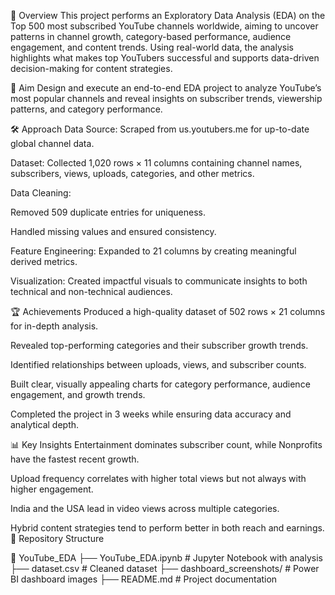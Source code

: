 📄 Overview
This project performs an Exploratory Data Analysis (EDA) on the Top 500 most subscribed YouTube channels worldwide, aiming to uncover patterns in channel growth, category-based performance, audience engagement, and content trends. Using real-world data, the analysis highlights what makes top YouTubers successful and supports data-driven decision-making for content strategies.

🎯 Aim
Design and execute an end-to-end EDA project to analyze YouTube’s most popular channels and reveal insights on subscriber trends, viewership patterns, and category performance.

🛠 Approach
Data Source: Scraped from us.youtubers.me for up-to-date global channel data.

Dataset: Collected 1,020 rows × 11 columns containing channel names, subscribers, views, uploads, categories, and other metrics.

Data Cleaning:

Removed 509 duplicate entries for uniqueness.

Handled missing values and ensured consistency.

Feature Engineering: Expanded to 21 columns by creating meaningful derived metrics.

Visualization: Created impactful visuals to communicate insights to both technical and non-technical audiences.

🏆 Achievements
Produced a high-quality dataset of 502 rows × 21 columns for in-depth analysis.

Revealed top-performing categories and their subscriber growth trends.

Identified relationships between uploads, views, and subscriber counts.

Built clear, visually appealing charts for category performance, audience engagement, and growth trends.

Completed the project in 3 weeks while ensuring data accuracy and analytical depth.

📊 Key Insights
Entertainment dominates subscriber count, while Nonprofits have the fastest recent growth.

Upload frequency correlates with higher total views but not always with higher engagement.

India and the USA lead in video views across multiple categories.

Hybrid content strategies tend to perform better in both reach and earnings.
📂 Repository Structure

📁 YouTube_EDA
 ├── YouTube_EDA.ipynb        # Jupyter Notebook with analysis
 ├── dataset.csv              # Cleaned dataset
 ├── dashboard_screenshots/   # Power BI dashboard images
 ├── README.md                # Project documentation

